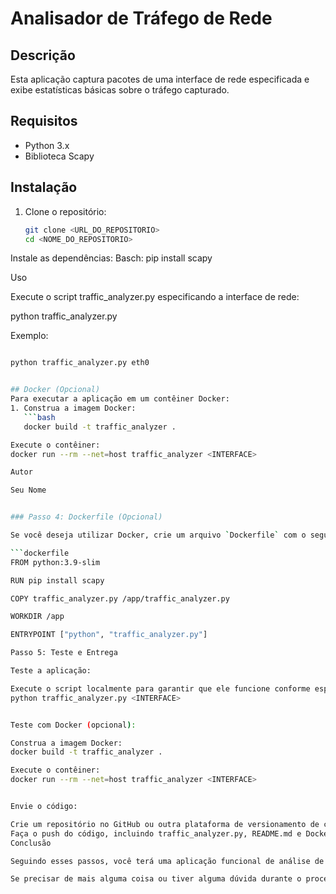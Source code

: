 # Analisador de Tráfego de Rede

## Descrição
Esta aplicação captura pacotes de uma interface de rede especificada e exibe estatísticas básicas sobre o tráfego capturado.

## Requisitos
- Python 3.x
- Biblioteca Scapy

## Instalação
1. Clone o repositório:
   ```bash
   git clone <URL_DO_REPOSITORIO>
   cd <NOME_DO_REPOSITORIO>

Instale as dependências:
Basch:
pip install scapy

Uso

Execute o script traffic_analyzer.py especificando a interface de rede:

python traffic_analyzer.py <INTERFACE>

Exemplo:
```bash

python traffic_analyzer.py eth0


## Docker (Opcional)
Para executar a aplicação em um contêiner Docker:
1. Construa a imagem Docker:
   ```bash
   docker build -t traffic_analyzer .

Execute o contêiner:
docker run --rm --net=host traffic_analyzer <INTERFACE>

Autor

Seu Nome


### Passo 4: Dockerfile (Opcional)

Se você deseja utilizar Docker, crie um arquivo `Dockerfile` com o seguinte conteúdo:

```dockerfile
FROM python:3.9-slim

RUN pip install scapy

COPY traffic_analyzer.py /app/traffic_analyzer.py

WORKDIR /app

ENTRYPOINT ["python", "traffic_analyzer.py"]

Passo 5: Teste e Entrega

Teste a aplicação:

Execute o script localmente para garantir que ele funcione conforme esperado:
python traffic_analyzer.py <INTERFACE>


Teste com Docker (opcional):

Construa a imagem Docker:
docker build -t traffic_analyzer .

Execute o contêiner:
docker run --rm --net=host traffic_analyzer <INTERFACE>


Envie o código:

Crie um repositório no GitHub ou outra plataforma de versionamento de código.
Faça o push do código, incluindo traffic_analyzer.py, README.md e Dockerfile (se aplicável).
Conclusão

Seguindo esses passos, você terá uma aplicação funcional de análise de tráfego de rede que captura pacotes e exibe estatísticas básicas. A documentação e o Dockerfile (opcional) facilitarão a configuração e execução da aplicação. Certifique-se de testar a aplicação em diferentes ambientes para garantir que ela funcione conforme esperado.

Se precisar de mais alguma coisa ou tiver alguma dúvida durante o processo, estou à disposição para ajudar!

